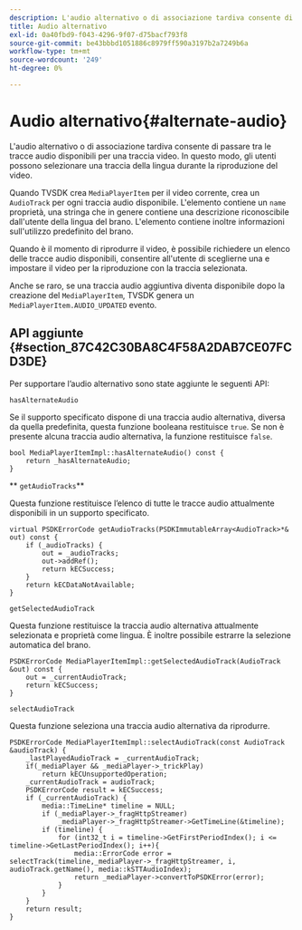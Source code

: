 ```yaml
---
description: L'audio alternativo o di associazione tardiva consente di passare tra le tracce audio disponibili per una traccia video. In questo modo, gli utenti possono selezionare una traccia della lingua durante la riproduzione del video.
title: Audio alternativo
exl-id: 0a40fbd9-f043-4296-9f07-d75bacf793f8
source-git-commit: be43bbbd1051886c8979ff590a3197b2a7249b6a
workflow-type: tm+mt
source-wordcount: '249'
ht-degree: 0%

---
```


# Audio alternativo{#alternate-audio}

L&#39;audio alternativo o di associazione tardiva consente di passare tra le tracce audio disponibili per una traccia video. In questo modo, gli utenti possono selezionare una traccia della lingua durante la riproduzione del video.

<!--<a id="section_E4F9DC28A2944BD08B4190A7F98A8365"></a>-->

Quando TVSDK crea `MediaPlayerItem` per il video corrente, crea un `AudioTrack` per ogni traccia audio disponibile. L&#39;elemento contiene un `name` proprietà, una stringa che in genere contiene una descrizione riconoscibile dall&#39;utente della lingua del brano. L&#39;elemento contiene inoltre informazioni sull&#39;utilizzo predefinito del brano.

Quando è il momento di riprodurre il video, è possibile richiedere un elenco delle tracce audio disponibili, consentire all&#39;utente di sceglierne una e impostare il video per la riproduzione con la traccia selezionata.

Anche se raro, se una traccia audio aggiuntiva diventa disponibile dopo la creazione del `MediaPlayerItem`, TVSDK genera un `MediaPlayerItem.AUDIO_UPDATED` evento.

## API aggiunte {#section_87C42C30BA8C4F58A2DAB7CE07FCD3DE}

Per supportare l’audio alternativo sono state aggiunte le seguenti API:

`hasAlternateAudio`

Se il supporto specificato dispone di una traccia audio alternativa, diversa da quella predefinita, questa funzione booleana restituisce `true`. Se non è presente alcuna traccia audio alternativa, la funzione restituisce `false`.

```
bool MediaPlayerItemImpl::hasAlternateAudio() const { 
    return _hasAlternateAudio; 
}
```

** `getAudioTracks`**

Questa funzione restituisce l’elenco di tutte le tracce audio attualmente disponibili in un supporto specificato.

```
virtual PSDKErrorCode getAudioTracks(PSDKImmutableArray<AudioTrack>*& out) const { 
    if (_audioTracks) { 
        out = _audioTracks; 
        out->addRef(); 
        return kECSuccess; 
    } 
    return kECDataNotAvailable; 
} 
```

`getSelectedAudioTrack`

Questa funzione restituisce la traccia audio alternativa attualmente selezionata e proprietà come lingua. È inoltre possibile estrarre la selezione automatica del brano.

```
PSDKErrorCode MediaPlayerItemImpl::getSelectedAudioTrack(AudioTrack &out) const { 
    out = _currentAudioTrack; 
    return kECSuccess; 
}
```

`selectAudioTrack`

Questa funzione seleziona una traccia audio alternativa da riprodurre.

```
PSDKErrorCode MediaPlayerItemImpl::selectAudioTrack(const AudioTrack &audioTrack) { 
    _lastPlayedAudioTrack = _currentAudioTrack; 
    if(_mediaPlayer && _mediaPlayer->_trickPlay) 
        return kECUnsupportedOperation; 
    _currentAudioTrack = audioTrack; 
    PSDKErrorCode result = kECSuccess; 
    if (_currentAudioTrack) { 
        media::TimeLine* timeline = NULL; 
        if (_mediaPlayer->_fragHttpStreamer) 
            _mediaPlayer->_fragHttpStreamer->GetTimeLine(&timeline); 
        if (timeline) { 
            for (int32_t i = timeline->GetFirstPeriodIndex(); i <= timeline->GetLastPeriodIndex(); i++){ 
                media::ErrorCode error = selectTrack(timeline,_mediaPlayer->_fragHttpStreamer, i, audioTrack.getName(), media::kSTTAudioIndex); 
                return _mediaPlayer->convertToPSDKError(error); 
            } 
        } 
    }   
    return result; 
}
```
